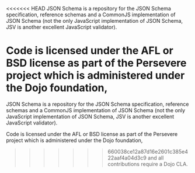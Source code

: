 <<<<<<< HEAD
JSON Schema is a repository for the JSON Schema specification, reference schemas and a CommonJS implementation of JSON Schema (not the only JavaScript implementation of JSON Schema, JSV is another excellent JavaScript validator).

Code is licensed under the AFL or BSD license as part of the Persevere 
project which is administered under the Dojo foundation,
=======
JSON Schema is a repository for the JSON Schema specification, reference schemas and a CommonJS implementation of JSON Schema (not the only JavaScript implementation of JSON Schema, JSV is another excellent JavaScript validator).

Code is licensed under the AFL or BSD license as part of the Persevere 
project which is administered under the Dojo foundation,
>>>>>>> 660038ce12a87d16e2601c385e422aaf4a04d3c9
and all contributions require a Dojo CLA.